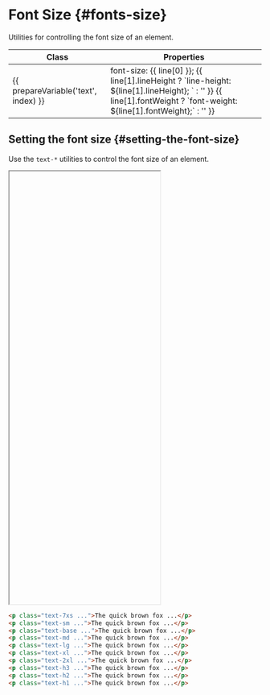 ---
---
<script setup>
import { inject } from 'vue';

const presetFonts = inject('presetFonts');

const prepareVariable = (prefix, variable) => {
	return variable === 'DEFAULT'
		? prefix
		: `${prefix}-${variable}`
};
</script>

# Font Size {#fonts-size}

<div class="header-info">
	<div class="header-info-descr">
		<div>
			Utilities for controlling the font size of an element.
		</div>
		<div class="header-info-nav">
			<ShTailwindCssLink
				to="https://tailwindcss.com/docs/font-size#basic-usage"
			/>
		</div>
	</div>
</div>

<div class="info-wrapper">
	<table class="info">
		<thead>
			<tr>
				<th>Class</th>
				<th>Properties</th>
			</tr>
		</thead>
		<tbody>
			<tr 
				v-for="(line, index) in presetFonts.theme.fontSize"
				:key="index"
			>
				<td translate="no" class="variable">{{ prepareVariable('text', index) }}</td>
				<td translate="no" class="value">
					font-size: {{ line[0] }};
					{{ line[1].lineHeight ? `line-height: ${line[1].lineHeight}; ` : '' }}
					{{ line[1].fontWeight ? `font-weight: ${line[1].fontWeight};` : '' }}
				</td>
			</tr>
		</tbody>
	</table>
</div>

## Setting the font size {#setting-the-font-size}

Use the `text-*` utilities to control the font size of an element.

<iframe data-why style="min-height: 860px">
<div class="flex flex-col gap-8">
	<div>
		<span class="font-medium text-sm text-gray-500 font-mono mb-3 dark:text-gray-400">text-7xs</span>
		<p class="font-b24-system text-7xs text-gray-900 dark:text-gray-200">
			The quick brown fox jumps over the lazy dog.
		</p>
	</div>
	<div>
		<span class="font-medium text-sm text-gray-500 font-mono mb-3 dark:text-gray-400">text-sm</span>
		<p class="font-b24-system text-sm text-gray-900 dark:text-gray-200">
			The quick brown fox jumps over the lazy dog.
		</p>
	</div>
	<div>
		<span class="font-medium text-sm text-gray-500 font-mono mb-3 dark:text-gray-400">text-base</span>
		<p class="font-b24-system text-base text-gray-900 dark:text-gray-200">
			The quick brown fox jumps over the lazy dog.
		</p>
	</div>
	<div>
		<span class="font-medium text-sm text-gray-500 font-mono mb-3 dark:text-gray-400">text-md</span>
		<p class="font-b24-system text-md text-gray-900 dark:text-gray-200">
			The quick brown fox jumps over the lazy dog.
		</p>
	</div>
	<div>
		<span class="font-medium text-sm text-gray-500 font-mono mb-3 dark:text-gray-400">text-lg</span>
		<p class="font-b24-system text-lg text-gray-900 dark:text-gray-200">
			The quick brown fox jumps over the lazy dog.
		</p>
	</div>
	<div>
		<span class="font-medium text-sm text-gray-500 font-mono mb-3 dark:text-gray-400">text-xl</span>
		<p class="font-b24-system text-xl text-gray-900 dark:text-gray-200">
			The quick brown fox jumps over the lazy dog.
		</p>
	</div>
	<div>
		<span class="font-medium text-sm text-gray-500 font-mono mb-3 dark:text-gray-400">text-2xl</span>
		<p class="font-b24-system text-2xl text-gray-900 dark:text-gray-200">
			The quick brown fox jumps over the lazy dog.
		</p>
	</div>
	<div>
		<span class="font-medium text-sm text-gray-500 font-mono mb-3 dark:text-gray-400">text-h3</span>
		<p class="font-b24-system text-h3 text-gray-900 dark:text-gray-200">
			The quick brown fox jumps over the lazy dog.
		</p>
	</div>
	<div>
		<span class="font-medium text-sm text-gray-500 font-mono mb-3 dark:text-gray-400">text-h2</span>
		<p class="font-b24-system text-h2 text-gray-900 dark:text-gray-200">
			The quick brown fox jumps over the lazy dog.
		</p>
	</div>
	<div>
		<span class="font-medium text-sm text-gray-500 font-mono mb-3 dark:text-gray-400">text-h1</span>
		<p class="font-b24-system text-h1 text-gray-900 dark:text-gray-200">
			The quick brown fox jumps over the lazy dog.
		</p>
	</div>
</div>
</iframe>

```html
<p class="text-7xs ...">The quick brown fox ...</p>
<p class="text-sm ...">The quick brown fox ...</p>
<p class="text-base ...">The quick brown fox ...</p>
<p class="text-md ...">The quick brown fox ...</p>
<p class="text-lg ...">The quick brown fox ...</p>
<p class="text-xl ...">The quick brown fox ...</p>
<p class="text-2xl ...">The quick brown fox ...</p>
<p class="text-h3 ...">The quick brown fox ...</p>
<p class="text-h2 ...">The quick brown fox ...</p>
<p class="text-h1 ...">The quick brown fox ...</p>
```